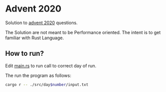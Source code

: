 # Advent 2020

Solution to [advent 2020](https://adventofcode.com/2020/)  questions.

The Solution are not meant to be Performance oriented.
The intent is to get familiar with Rust Language.

## How to run?

Edit [main.rs](./src/main.rs) to run call to correct day of run.

The run the program as follows:

```bash
cargo r -- ./src/day$number/input.txt
```
